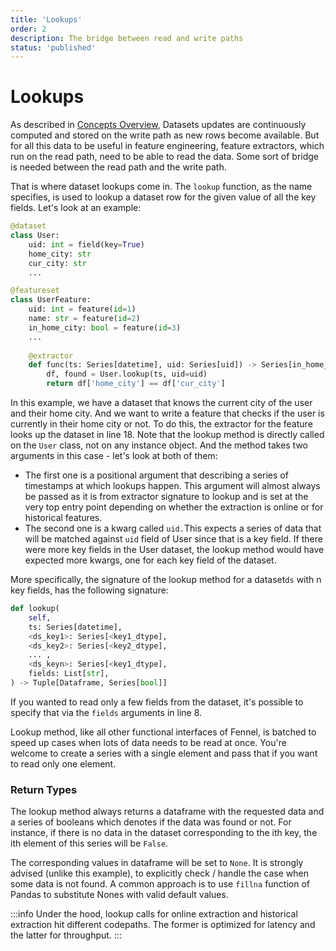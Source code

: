 ```yaml
---
title: 'Lookups'
order: 2
description: The bridge between read and write paths
status: 'published'
---
```


# Lookups

As described in [Concepts Overview](/overview/concepts), Datasets updates are continuously computed and stored on the write path as new rows become available. But for all this data to be useful in feature engineering, feature extractors, which run on the read path, need to be able to read the data. Some sort of bridge is needed between the read path and the write path.&#x20;

That is where dataset lookups come in. The `lookup` function, as the name specifies, is used to lookup a dataset row for the given value of all the key fields. Let's look at an example:

```python
@dataset
class User:
    uid: int = field(key=True)
    home_city: str
    cur_city: str
    ...

@featureset
class UserFeature:
    uid: int = feature(id=1)
    name: str = feature(id=2)
    in_home_city: bool = feature(id=3)
    ...
    
    @extractor
    def func(ts: Series[datetime], uid: Series[uid]) -> Series[in_home_city]:
        df, found = User.lookup(ts, uid=uid) 
        return df['home_city'] == df['cur_city']
```

In this example, we have a dataset that knows the current city of the user and their home city. And we want to write a feature that checks if the user is currently in their home city or not. To do this, the extractor for the feature looks up the dataset in line 18. Note that the lookup method is directly called on the `User` class, not on any instance object. And the method takes two arguments in this case - let's look at both of them:

* The first one is a positional argument that describing a series of timestamps at which lookups happen. This argument will almost always be passed as it is from extractor signature to lookup and is set at the very top entry point depending on whether the extraction is online or for historical features.&#x20;
* The second one is a kwarg called `uid.`This expects a series of data that will be matched against `uid` field of User since that is a key field. If there were more key fields in the User dataset, the lookup method would have expected more kwargs, one for each key field of the dataset.

More specifically, the signature of the lookup method for a dataset`ds` with n key fields, has the following signature:

```python
def lookup(
    self, 
    ts: Series[datetime],  
    <ds_key1>: Series[<key1_dtype], 
    <ds_key2>: Series[<key2_dtype],
    ... ,
    <ds_keyn>: Series[<key1_dtype], 
    fields: List[str],
) -> Tuple[Dataframe, Series[bool]]
```

If you wanted to read only a few fields from the dataset, it's possible to specify that via the `fields` arguments in line 8.

Lookup method, like all other functional interfaces of Fennel, is batched to speed up cases when lots of data needs to be read at once. You're welcome to create a series with a single element and pass that if you want to read only one element.

### Return Types

The lookup method always returns a dataframe with the requested data and a series of booleans which denotes if the data was found or not. For instance, if there is no data in the dataset corresponding to the ith key, the ith element of this series will be `False`.&#x20;

The corresponding values in dataframe will be set to `None`. It is strongly advised (unlike this example), to explicitly check / handle the case when some data is not found. A common approach is to use `fillna` function of Pandas to substitute Nones with valid default values.

:::info
Under the hood, lookup calls for online extraction and historical extraction hit different codepaths. The former is optimized for latency and the latter for throughput.
:::
